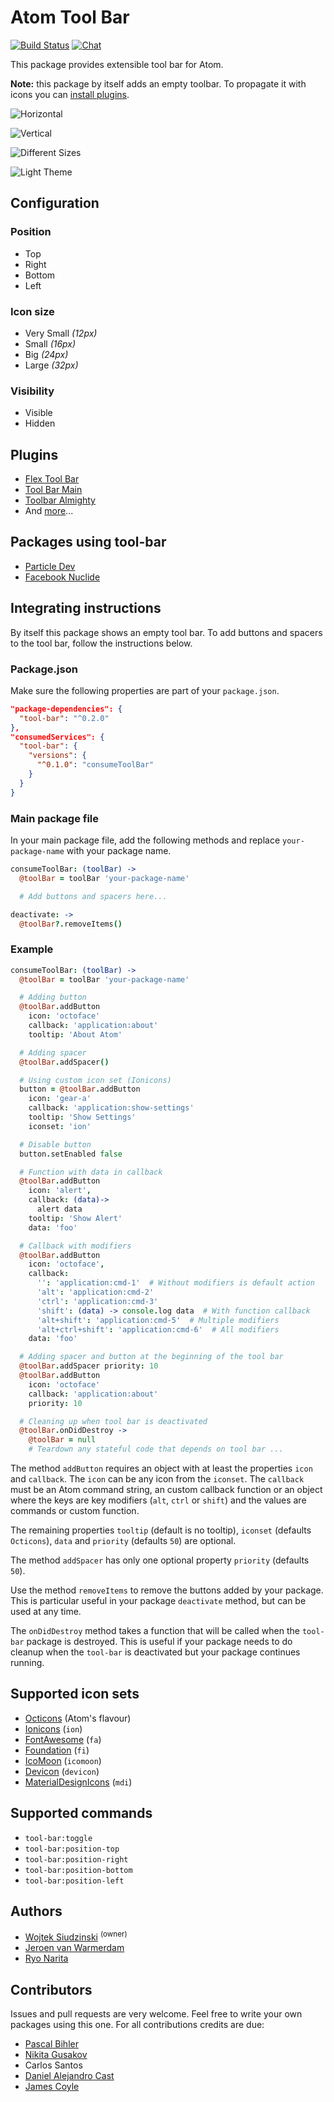 # Atom Tool Bar

[![Build Status](https://travis-ci.org/suda/tool-bar.svg?branch=master)](https://travis-ci.org/suda/tool-bar)
[![Chat](https://badges.gitter.im/Join%20Chat.svg)](https://gitter.im/suda/tool-bar?utm_source=badge&utm_medium=badge&utm_campaign=pr-badge&utm_content=badge)

This package provides extensible tool bar for Atom.

**Note:** this package by itself adds an empty toolbar. To propagate it with
icons you can [install plugins](#plugins).

![Horizontal](http://cl.ly/image/2w0u3c1x1K3W/Screenshot-2015-04-21-16.46.49.png)

![Vertical](http://cl.ly/image/1t3U3F191p35/Screenshot-2015-04-21-16.45.46.png)

![Different Sizes](http://cl.ly/image/3v1N2F3e3I47/Screenshot-2015-04-21-16.45.46_2.png)

![Light Theme](http://cl.ly/image/0g043b1e0P1X/Screenshot-2015-04-21-16.46.02.png)

## Configuration

### Position

*   Top
*   Right
*   Bottom
*   Left

### Icon size

*   Very Small *(12px)*
*   Small *(16px)*
*   Big *(24px)*
*   Large *(32px)*

### Visibility

*   Visible
*   Hidden

## Plugins

*   [Flex Tool Bar](https://atom.io/packages/flex-tool-bar)
*   [Tool Bar Main](https://atom.io/packages/tool-bar-main)
*   [Toolbar Almighty](https://atom.io/packages/tool-bar-almighty)
*   And [more](https://atom.io/packages/search?utf8=%E2%9C%93&q=keyword%3Atool-bar)...

## Packages using tool-bar

*   [Particle Dev](https://atom.io/packages/spark-dev)
*   [Facebook Nuclide](https://atom.io/packages/nuclide)

## Integrating instructions

By itself this package shows an empty tool bar. To add buttons and spacers to
the tool bar, follow the instructions below.

### Package.json

Make sure the following properties are part of your `package.json`.

```json
"package-dependencies": {
  "tool-bar": "^0.2.0"
},
"consumedServices": {
  "tool-bar": {
    "versions": {
      "^0.1.0": "consumeToolBar"
    }
  }
}
```

### Main package file

In your main package file, add the following methods and replace
`your-package-name` with your package name.

```coffeescript
consumeToolBar: (toolBar) ->
  @toolBar = toolBar 'your-package-name'

  # Add buttons and spacers here...

deactivate: ->
  @toolBar?.removeItems()
```

### Example

```coffeescript
consumeToolBar: (toolBar) ->
  @toolBar = toolBar 'your-package-name'

  # Adding button
  @toolBar.addButton
    icon: 'octoface'
    callback: 'application:about'
    tooltip: 'About Atom'

  # Adding spacer
  @toolBar.addSpacer()

  # Using custom icon set (Ionicons)
  button = @toolBar.addButton
    icon: 'gear-a'
    callback: 'application:show-settings'
    tooltip: 'Show Settings'
    iconset: 'ion'

  # Disable button
  button.setEnabled false

  # Function with data in callback
  @toolBar.addButton
    icon: 'alert',
    callback: (data)->
      alert data
    tooltip: 'Show Alert'
    data: 'foo'

  # Callback with modifiers
  @toolBar.addButton
    icon: 'octoface',
    callback:
      '': 'application:cmd-1'  # Without modifiers is default action
      'alt': 'application:cmd-2'
      'ctrl': 'application:cmd-3'
      'shift': (data) -> console.log data  # With function callback
      'alt+shift': 'application:cmd-5'  # Multiple modifiers
      'alt+ctrl+shift': 'application:cmd-6'  # All modifiers      
    data: 'foo'

  # Adding spacer and button at the beginning of the tool bar
  @toolBar.addSpacer priority: 10
  @toolBar.addButton
    icon: 'octoface'
    callback: 'application:about'
    priority: 10

  # Cleaning up when tool bar is deactivated
  @toolBar.onDidDestroy ->
    @toolBar = null
    # Teardown any stateful code that depends on tool bar ...
```

The method `addButton` requires an object with at least the properties `icon`
and `callback`. The `icon` can be any icon from the `iconset`. The `callback`
must be an Atom command string, an custom callback function or an object where
the keys are key modifiers (`alt`, `ctrl` or `shift`) and the values are
commands or custom function.

The remaining properties `tooltip` (default is no tooltip), `iconset` (defaults
 `Octicons`), `data` and `priority` (defaults `50`) are optional.

The method `addSpacer` has only one optional property `priority` (defaults
`50`).

Use the method `removeItems` to remove the buttons added by your package. This
is particular useful in your package `deactivate` method, but can be used at
any time.

The `onDidDestroy` method takes a function that will be called when the
`tool-bar` package is destroyed. This is useful if your package needs to do
cleanup when the `tool-bar` is deactivated but your package continues running.

## Supported icon sets

*   [Octicons](https://octicons.github.com) (Atom's flavour)
*   [Ionicons](http://ionicons.com) (`ion`)
*   [FontAwesome](http://fortawesome.github.io/Font-Awesome) (`fa`)
*   [Foundation](http://zurb.com/playground/foundation-icon-fonts-3) (`fi`)
*   [IcoMoon](https://icomoon.io) (`icomoon`)
*   [Devicon](http://devicon.fr) (`devicon`)
*   [MaterialDesignIcons](https://materialdesignicons.com/) (`mdi`)

## Supported commands

*   `tool-bar:toggle`
*   `tool-bar:position-top`
*   `tool-bar:position-right`
*   `tool-bar:position-bottom`
*   `tool-bar:position-left`

## Authors

*   [Wojtek Siudzinski](http://suda.pl) <sup>(owner)</sup>
*   [Jeroen van Warmerdam](https://github.com/jerone)
*   [Ryo Narita](https://github.com/cakecatz)

## Contributors

Issues and pull requests are very welcome. Feel free to write your own packages
using this one. For all contributions credits are due:

*   [Pascal Bihler](https://github.com/pbihler)
*   [Nikita Gusakov](https://github.com/nkt)
*   Carlos Santos
*   [Daniel Alejandro Cast](https://github.com/lexcast)
*   [James Coyle](https://github.com/JamesCoyle)

